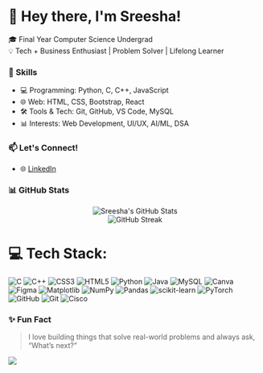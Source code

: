 # 👋 Hey there, I'm Sreesha!

🎓 Final Year Computer Science Undergrad  
💡 Tech + Business Enthusiast | Problem Solver | Lifelong Learner  


### 🚀 Skills
- 💻 Programming: Python, C, C++, JavaScript  
- 🌐 Web: HTML, CSS, Bootstrap, React  
- 🛠️ Tools & Tech: Git, GitHub, VS Code, MySQL  
- 📊 Interests: Web Development, UI/UX, AI/ML, DSA


### 📫 Let's Connect!
- 🌐 [LinkedIn]((https://www.linkedin.com/in/sreesha-parivallal-214704259/))  


### 📊 GitHub Stats
<p align="center">
  <img src="https://github-readme-stats.vercel.app/api?username=sreesha-p&show_icons=true&theme=default" alt="Sreesha's GitHub Stats"/>
  <br />
  <img src="https://github-readme-streak-stats.herokuapp.com/?user=sreesha-p&theme=default" alt="GitHub Streak" />
</p>


# 💻 Tech Stack:
![C](https://img.shields.io/badge/c-%2300599C.svg?style=for-the-badge&logo=c&logoColor=white) ![C++](https://img.shields.io/badge/c++-%2300599C.svg?style=for-the-badge&logo=c%2B%2B&logoColor=white) ![CSS3](https://img.shields.io/badge/css3-%231572B6.svg?style=for-the-badge&logo=css3&logoColor=white) ![HTML5](https://img.shields.io/badge/html5-%23E34F26.svg?style=for-the-badge&logo=html5&logoColor=white) ![Python](https://img.shields.io/badge/python-3670A0?style=for-the-badge&logo=python&logoColor=ffdd54) ![Java](https://img.shields.io/badge/java-%23ED8B00.svg?style=for-the-badge&logo=openjdk&logoColor=white) ![MySQL](https://img.shields.io/badge/mysql-4479A1.svg?style=for-the-badge&logo=mysql&logoColor=white) ![Canva](https://img.shields.io/badge/Canva-%2300C4CC.svg?style=for-the-badge&logo=Canva&logoColor=white) ![Figma](https://img.shields.io/badge/figma-%23F24E1E.svg?style=for-the-badge&logo=figma&logoColor=white) ![Matplotlib](https://img.shields.io/badge/Matplotlib-%23ffffff.svg?style=for-the-badge&logo=Matplotlib&logoColor=black) ![NumPy](https://img.shields.io/badge/numpy-%23013243.svg?style=for-the-badge&logo=numpy&logoColor=white) ![Pandas](https://img.shields.io/badge/pandas-%23150458.svg?style=for-the-badge&logo=pandas&logoColor=white) ![scikit-learn](https://img.shields.io/badge/scikit--learn-%23F7931E.svg?style=for-the-badge&logo=scikit-learn&logoColor=white) ![PyTorch](https://img.shields.io/badge/PyTorch-%23EE4C2C.svg?style=for-the-badge&logo=PyTorch&logoColor=white) ![GitHub](https://img.shields.io/badge/github-%23121011.svg?style=for-the-badge&logo=github&logoColor=white) ![Git](https://img.shields.io/badge/git-%23F05033.svg?style=for-the-badge&logo=git&logoColor=white) ![Cisco](https://img.shields.io/badge/cisco-%23049fd9.svg?style=for-the-badge&logo=cisco&logoColor=black)


### ✨ Fun Fact
> I love building things that solve real-world problems and always ask, “What’s next?”

[![](https://visitcount.itsvg.in/api?id=sreeshap22&icon=0&color=0)](https://visitcount.itsvg.in)
